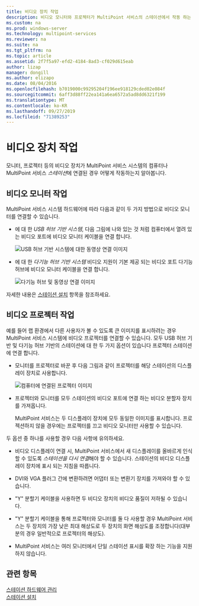 ```yaml
---
title: 비디오 장치 작업
description: 비디오 모니터와 프로젝터가 MultiPoint 서비스의 스테이션에서 작동 하는 방식 알아보기
ms.custom: na
ms.prod: windows-server
ms.technology: multipoint-services
ms.reviewer: na
ms.suite: na
ms.tgt_pltfrm: na
ms.topic: article
ms.assetid: 2f7f5a97-efd2-4184-8ad3-cf029d615eab
author: lizap
manager: dongill
ms.author: elizapo
ms.date: 08/04/2016
ms.openlocfilehash: b7019000c99295204f196ee918129cded02e084f
ms.sourcegitcommit: 6aff3d88ff22ea141a6ea6572a5ad8dd6321f199
ms.translationtype: MT
ms.contentlocale: ko-KR
ms.lasthandoff: 09/27/2019
ms.locfileid: "71389253"
---
```

# <a name="work-with-video-devices"></a>비디오 장치 작업
모니터, 프로젝터 등의 비디오 장치가 MultiPoint 서비스 시스템의 컴퓨터나 MultiPoint 서비스 *스테이션*에 연결된 경우 어떻게 작동하는지 알아봅니다.  
  
## <a name="working-with-video-monitors"></a>비디오 모니터 작업  
MultiPoint 서비스 시스템 하드웨어에 따라 다음과 같이 두 가지 방법으로 비디오 모니터를 연결할 수 있습니다.  
  
-   에 대 한 *USB 허브 기반 시스템*, 다음 그림에 나와 있는 것 처럼 컴퓨터에서 열려 있는 비디오 포트에 비디오 모니터 케이블을 연결 합니다.  
  
    ![USB 허브 기반 시스템에 대한 동영상 연결 이미지](./media/WMSVideoConnection.gif)  
  
-   에 대 한 *다기능 허브 기반 시스템* 비디오 지원이 기본 제공 되는 비디오 포트 다기능 허브에 비디오 모니터 케이블을 연결 합니다.  
  
    ![다기능 허브 및 동영상 연결 이미지](./media/WMSMultifunctionHubVideoConnection.gif)  
  
자세한 내용은 [스테이션 설치](Set-Up-a-Station.md) 항목을 참조하세요.  
  
## <a name="working-with-video-projectors"></a>비디오 프로젝터 작업  
예를 들어 랩 환경에서 다른 사용자가 볼 수 있도록 큰 이미지를 표시하려는 경우 MultiPoint 서비스 시스템에 비디오 프로젝터를 연결할 수 있습니다. 모두 USB 허브 기반 및 다기능 허브 기반의 스테이션에 대 한 두 가지 옵션이 있습니다 프로젝터 스테이션에 연결 합니다.  
  
-   모니터를 프로젝터로 바꾼 후 다음 그림과 같이 프로젝터를 해당 스테이션의 디스플레이 장치로 사용합니다.  
  
    ![컴퓨터에 연결된 프로젝터 이미지](./media/WMSVideoProjectorConnection.gif)  
  
-   프로젝터와 모니터를 모두 스테이션의 비디오 포트에 연결 하는 비디오 분할자 장치를 가져옵니다.  
  
    MultiPoint 서비스는 두 디스플레이 장치에 모두 동일한 이미지를 표시합니다. 프로젝션하지 않을 경우에는 프로젝터를 끄고 비디오 모니터만 사용할 수 있습니다.  
  
두 옵션 중 하나를 사용할 경우 다음 사항에 유의하세요.  
  
-   비디오 디스플레이 연결 시, MultiPoint 서비스에서 새 디스플레이를 올바르게 인식할 수 있도록 *스테이션을 다시 연결*해야 할 수 있습니다. 스테이션의 비디오 디스플레이 장치에 표시 되는 지침을 따릅니다.  
  
-   DVI와 VGA 플러그 간에 변환하려면 어댑터 또는 변환기 장치를 가져와야 할 수 있습니다.  
  
-   "Y" 분할기 케이블을 사용하면 두 비디오 장치의 비디오 품질이 저하될 수 있습니다.  
  
-   "Y" 분할기 케이블을 통해 프로젝터와 모니터를 둘 다 사용할 경우 MultiPoint 서비스는 두 장치의 가장 낮은 최대 해상도로 두 장치의 화면 해상도를 조정합니다(대부분의 경우 일반적으로 프로젝터의 해상도).  
  
-   MultiPoint 서비스는 여러 모니터에서 단일 스테이션 표시를 확장 하는 기능을 지원 하지 않습니다.  
  
## <a name="see-also"></a>관련 항목  
[스테이션 하드웨어 관리](Manage-Station-Hardware.md)  
[스테이션 설치](Set-Up-a-Station.md) 